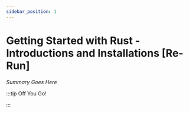 ```yaml
---
sidebar_position: 1
---
```


# Getting Started with Rust - Introductions and Installations [Re-Run]

_Summary Goes Here_

:::tip Off You Go!

<QuestButton text="Happy Questing" link='' />

:::

